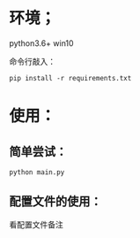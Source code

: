 # 环境；
python3.6+
win10

命令行敲入：

``pip install -r requirements.txt``

# 使用：

## 简单尝试：

``python main.py``

## 配置文件的使用：

看配置文件备注